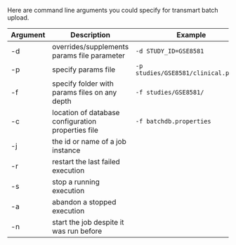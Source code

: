 Here are command line arguments you could specify for transmart batch upload.

| Argument | Description                                        | Example                               |
|----------|----------------------------------------------------|---------------------------------------|
| -d       | overrides/supplements params file parameter        | `-d STUDY_ID=GSE8581`                 |
| -p       | specify params file                                | `-p studies/GSE8581/clinical.params`  |
| -f       | specify folder with params files on any depth      | `-f studies/GSE8581/`                 |
| -c       | location of database configuration properties file | `-f batchdb.properties`               |
| -j       | the id or name of a job instance                   |                                       |
| -r       | restart the last failed execution                  |                                       |
| -s       | stop a running execution                           |                                       |
| -a       | abandon a stopped execution                        |                                       |
| -n       | start the job despite it was run before            |                                       |
